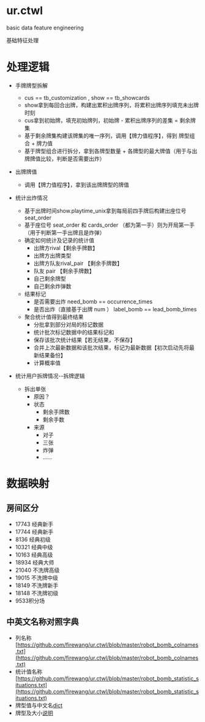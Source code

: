 # ur.ctwl
basic data feature engineering

基础特征处理

# 处理逻辑
* 手牌牌型拆解
    + cus == tb_customization , show == tb_showcards
    + show拿到每回合出牌，构建出累积出牌序列，将累积出牌序列填充未出牌时刻
    + cus拿到初始牌，填充初始牌列，初始牌 - 累积出牌序列的差集 = 剩余牌集 
    + 基于剩余牌集构建该牌集的唯一序列，调用【牌力值程序】，得到 牌型组合 + 牌力值
    + 基于牌型组合进行拆分，拿到各牌型数量 + 各牌型的最大牌值（用于与出牌牌值比较，判断是否需要出炸）
* 出牌牌值
    + 调用【牌力值程序】，拿到该出牌牌型的牌值

* 统计出炸情况
    +  基于出牌时间show.playtime_unix拿到每局前四手牌后构建出座位号 seat_order
    +  基于座位号 seat_order 和 cards_order （都为第一手）则为开局第一手（用于判断第一手出牌且是炸弹）
    +  确定如何统计及记录的统计值
        - 出牌方rival【剩余手牌数】
        - 出牌方出牌类型
        - 出牌方队友rival_pair 【剩余手牌数】
        - 队友 pair 【剩余手牌数】
        - 自己剩余牌型
        - 自己剩余炸弹数
    + 结果标记
        - 是否需要出炸 need_bomb == occurrence_times 
        - 是否出炸（直接基于出牌 num ） label_bomb == lead_bomb_times
    +  聚合统计值得到最终结果
        - 分批拿到部分对局的标记数据
        - 统计批次标记数据中的结果标记和
        - 保存该批次统计结果【若无结果，不保存】
        - 合并上次最新数据和该批次结果，标记为最新数据【初次启动先将最新结果备份】
        - 计算概率值
    
* 统计用户拆牌情况--拆牌逻辑
    + 拆出单张
        - 原因？
        - 状态
            - 剩余手牌数
            - 剩余手数
        - 来源
            - 对子
            - 三张
            - 炸弹
            - ……

# 数据映射
## 房间区分
- 17743  经典新手
- 17744  经典新手
- 8136  经典初级
- 10321  经典中级
- 10163  经典高级
- 18934  经典大师
- 21040 不洗牌高级
- 19015  不洗牌中级
- 18149  不洗牌新手
- 18148  不洗牌初级
- 9533积分场

## 中英文名称对照字典
+ 列名称[https://github.com/firewang/ur.ctwl/blob/master/robot_bomb_colnames.txt](https://github.com/firewang/ur.ctwl/blob/master/robot_bomb_colnames.txt)
+ 统计值名称[https://github.com/firewang/ur.ctwl/blob/master/robot_bomb_statistic_situations.txt](https://github.com/firewang/ur.ctwl/blob/master/robot_bomb_statistic_situations.txt)
+ 牌型值与中文名[dict](./cards_type_name_map.txt)
+ 牌型及大小[说明](./牌组类型和大小说明.txt)